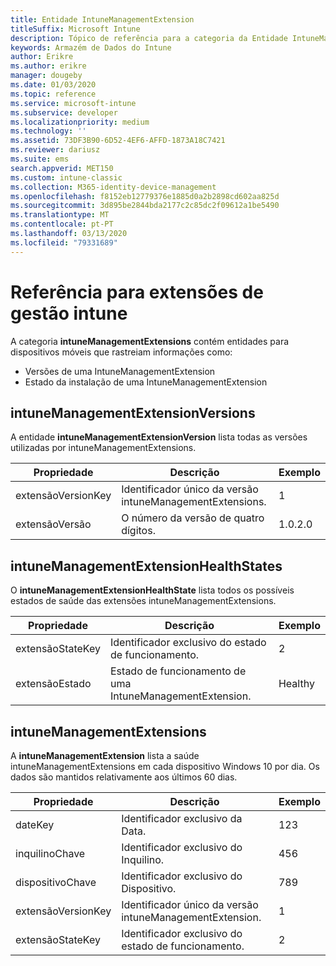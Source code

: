 ```yaml
---
title: Entidade IntuneManagementExtension
titleSuffix: Microsoft Intune
description: Tópico de referência para a categoria da Entidade IntuneManagementExtension das coleções de entidades na API do Armazém de Dados do Intune.
keywords: Armazém de Dados do Intune
author: Erikre
ms.author: erikre
manager: dougeby
ms.date: 01/03/2020
ms.topic: reference
ms.service: microsoft-intune
ms.subservice: developer
ms.localizationpriority: medium
ms.technology: ''
ms.assetid: 73DF3B90-6D52-4EF6-AFFD-1873A18C7421
ms.reviewer: dariusz
ms.suite: ems
search.appverid: MET150
ms.custom: intune-classic
ms.collection: M365-identity-device-management
ms.openlocfilehash: f8152eb12779376e1885d0a2b2898cd602aa825d
ms.sourcegitcommit: 3d895be2844bda2177c2c85dc2f09612a1be5490
ms.translationtype: MT
ms.contentlocale: pt-PT
ms.lasthandoff: 03/13/2020
ms.locfileid: "79331689"
---
```

# <a name="reference-for-intune-management-extensions"></a>Referência para extensões de gestão intune

A categoria **intuneManagementExtensions** contém entidades para dispositivos móveis que rastreiam informações como:

- Versões de uma IntuneManagementExtension
- Estado da instalação de uma IntuneManagementExtension

## <a name="intunemanagementextensionversions"></a>intuneManagementExtensionVersions

A entidade **intuneManagementExtensionVersion** lista todas as versões utilizadas por intuneManagementExtensions.

| Propriedade  | Descrição | Exemplo |
|---------|------------|--------|
| extensãoVersionKey |Identificador único da versão intuneManagementExtensions. | 1 |
| extensãoVersão |O número da versão de quatro dígitos. |1.0.2.0 |

## <a name="intunemanagementextensionhealthstates"></a>intuneManagementExtensionHealthStates

O **intuneManagementExtensionHealthState** lista todos os possíveis estados de saúde das extensões intuneManagementExtensions.

| Propriedade  | Descrição | Exemplo |
|---------|------------|--------|
| extensãoStateKey |Identificador exclusivo do estado de funcionamento. | 2 |
| extensãoEstado |Estado de funcionamento de uma IntuneManagementExtension. | Healthy |

## <a name="intunemanagementextensions"></a>intuneManagementExtensions

A **intuneManagementExtension** lista a saúde intuneManagementExtensions em cada dispositivo Windows 10 por dia.
Os dados são mantidos relativamente aos últimos 60 dias. 


|      Propriedade       |                         Descrição                         | Exemplo |
|---------------------|-------------------------------------------------------------|---------|
|       dateKey       |               Identificador exclusivo da Data.                |   123   |
|      inquilinoChave      |              Identificador exclusivo do Inquilino.               |   456   |
|      dispositivoChave      |              Identificador exclusivo do Dispositivo.               |   789   |
| extensãoVersionKey | Identificador único da versão intuneManagementExtension. |    1    |
|  extensãoStateKey  |             Identificador exclusivo do estado de funcionamento.              |    2    |

